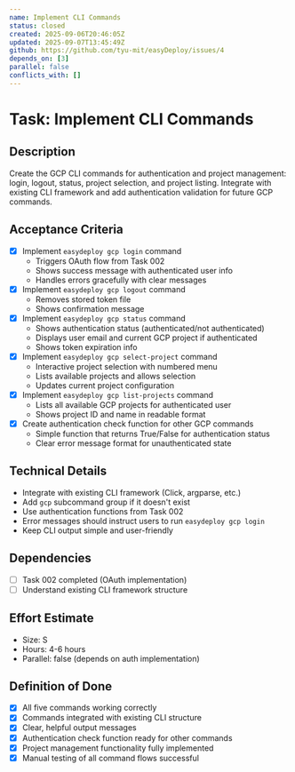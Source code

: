 ```yaml
---
name: Implement CLI Commands
status: closed
created: 2025-09-06T20:46:05Z
updated: 2025-09-07T13:45:49Z
github: https://github.com/tyu-mit/easyDeploy/issues/4
depends_on: [3]
parallel: false
conflicts_with: []
---
```


# Task: Implement CLI Commands

## Description
Create the GCP CLI commands for authentication and project management: login, logout, status, project selection, and project listing. Integrate with existing CLI framework and add authentication validation for future GCP commands.

## Acceptance Criteria
- [x] Implement `easydeploy gcp login` command
  - Triggers OAuth flow from Task 002
  - Shows success message with authenticated user info
  - Handles errors gracefully with clear messages
- [x] Implement `easydeploy gcp logout` command
  - Removes stored token file
  - Shows confirmation message
- [x] Implement `easydeploy gcp status` command
  - Shows authentication status (authenticated/not authenticated)
  - Displays user email and current GCP project if authenticated
  - Shows token expiration info
- [x] Implement `easydeploy gcp select-project` command
  - Interactive project selection with numbered menu
  - Lists available projects and allows selection
  - Updates current project configuration
- [x] Implement `easydeploy gcp list-projects` command
  - Lists all available GCP projects for authenticated user
  - Shows project ID and name in readable format
- [x] Create authentication check function for other GCP commands
  - Simple function that returns True/False for authentication status
  - Clear error message format for unauthenticated state

## Technical Details
- Integrate with existing CLI framework (Click, argparse, etc.)
- Add `gcp` subcommand group if it doesn't exist
- Use authentication functions from Task 002
- Error messages should instruct users to run `easydeploy gcp login`
- Keep CLI output simple and user-friendly

## Dependencies
- [ ] Task 002 completed (OAuth implementation)
- [ ] Understand existing CLI framework structure

## Effort Estimate
- Size: S
- Hours: 4-6 hours
- Parallel: false (depends on auth implementation)

## Definition of Done
- [x] All five commands working correctly
- [x] Commands integrated with existing CLI structure
- [x] Clear, helpful output messages
- [x] Authentication check function ready for other commands
- [x] Project management functionality fully implemented
- [x] Manual testing of all command flows successful
